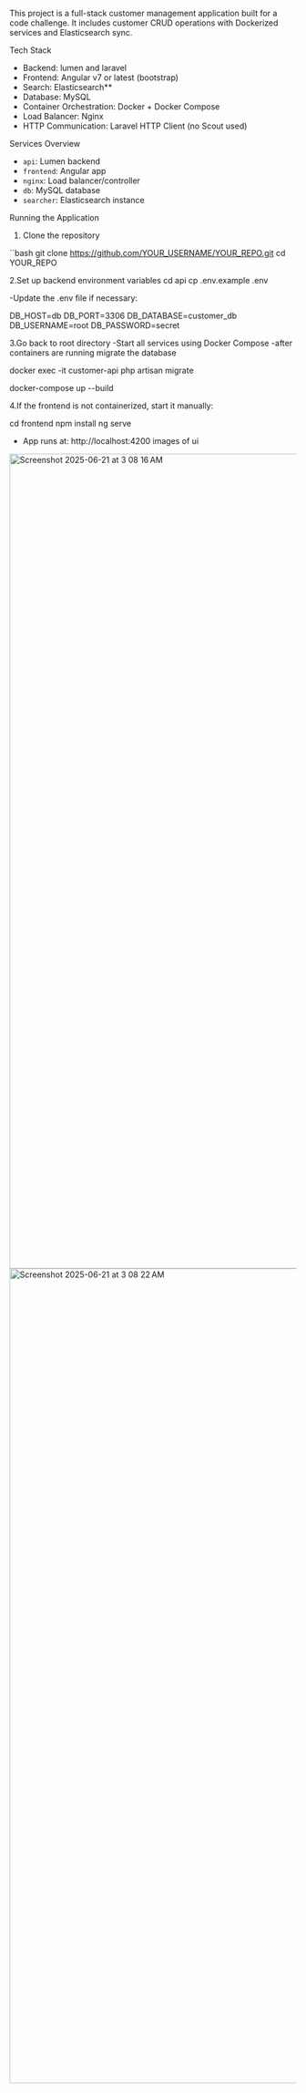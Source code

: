 
This project is a full-stack customer management application built for a code challenge. It includes customer CRUD operations with Dockerized services and Elasticsearch sync.


Tech Stack

- Backend: lumen and laravel
- Frontend: Angular v7 or latest (bootstrap)
- Search: Elasticsearch**
- Database: MySQL
- Container Orchestration: Docker + Docker Compose
- Load Balancer: Nginx
- HTTP Communication: Laravel HTTP Client (no Scout used)

Services Overview 

- `api`: Lumen backend
- `frontend`: Angular app
- `nginx`: Load balancer/controller
- `db`: MySQL database
- `searcher`: Elasticsearch instance

Running the Application

1. Clone the repository
   
 ``bash
git clone https://github.com/YOUR_USERNAME/YOUR_REPO.git
cd YOUR_REPO

2.Set up backend environment variables
cd api
cp .env.example .env

-Update the .env file if necessary:

DB_HOST=db
DB_PORT=3306
DB_DATABASE=customer_db
DB_USERNAME=root
DB_PASSWORD=secret

3.Go back to root directory
-Start all services using Docker Compose
-after containers are running migrate the database

docker exec -it customer-api php artisan migrate

docker-compose up --build

4.If the frontend is not containerized, start it manually:

cd frontend
npm install
ng serve
- App runs at: http://localhost:4200
images of ui
<img width="1430" alt="Screenshot 2025-06-21 at 3 08 16 AM" src="https://github.com/user-attachments/assets/18ed581a-cbf6-4da4-9fbd-e2ebeacb8d84" />

<img width="1430" alt="Screenshot 2025-06-21 at 3 08 22 AM" src="https://github.com/user-attachments/assets/fd5a1ac9-822a-4d1e-8652-83b1759de598" />

